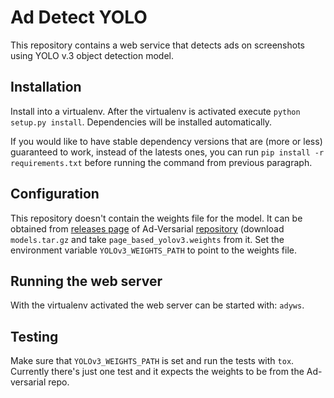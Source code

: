 # Ad Detect YOLO

This repository contains a web service that detects ads on screenshots using
YOLO v.3 object detection model.

## Installation

Install into a virtualenv. After the virtualenv is activated execute
`python setup.py install`. Dependencies will be installed automatically.

If you would like to have stable dependency versions that are (more or less)
guaranteed to work, instead of the latests ones, you can run
`pip install -r requirements.txt` before running the command from previous
paragraph.

## Configuration

This repository doesn't contain the weights file for the model. It can be
obtained from [releases page][1] of Ad-Versarial [repository][2] (download
`models.tar.gz` and take `page_based_yolov3.weights` from it. Set the
environment variable `YOLOv3_WEIGHTS_PATH` to point to the weights file.

## Running the web server

With the virtualenv activated the web server can be started with: `adyws`.

## Testing

Make sure that `YOLOv3_WEIGHTS_PATH` is set and run the tests with `tox`.
Currently there's just one test and it expects the weights to be from the
Ad-versarial repo.

[1]: https://github.com/ftramer/ad-versarial/releases
[2]: https://github.com/ftramer/ad-versarial/
